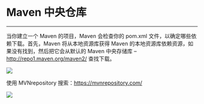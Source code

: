 # Maven 中央仓库

---

当你建立一个 Maven 的项目，Maven 会检查你的 pom.xml 文件，以确定哪些依赖下载。首先，Maven 将从本地资源库获得 Maven 的本地资源库依赖资源，如果没有找到，然后把它会从默认的 Maven 中央存储库 – http://repo1.maven.org/maven2/ 查找下载。

![](/assets/Lusifer1511452924.png)

使用 MVNrepository 搜索：https://mvnrepository.com/

![](/assets/Lusifer1511453035.png)